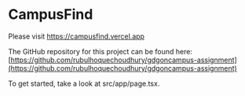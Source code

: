 # CampusFind

Please visit https://campusfind.vercel.app


The GitHub repository for this project can be found here: [https://github.com/rubulhoquechoudhury/gdgoncampus-assignment](https://github.com/rubulhoquechoudhury/gdgoncampus-assignment)

To get started, take a look at src/app/page.tsx.
